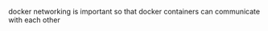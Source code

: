 docker networking is important so that docker containers can communicate with each other

<!-- docker network types
1.host 
    your port is 80: docker port will be 80
2.default bridge 
    what is it?
3.user default bridge (custom)
    what is it?
4.none
    what is it?
5.MACVLAN  (docker swarm)
    WHAT  is it?

6.IPVLAN (docker swarm)
7.Overlay  (docker swarm)



commands
1.docker network ls
2.docker network create mycustomnetwork -d bridge
3.docker run -d --name mysql-container --network mycustomnetwork -e MYSQL_ROOT_PASSWORD=asad123 -e MYSQL_DATABASE=linksdb -p 3307:3306 mysqlclear


4. docker run -d --name two-tier-nodeapp --network mycustomnetwork -p 4000:4000 778cfac62966


for advance database
FROM mysql:latest
ENV MYSQL_ROOT_PASSWORD=asad123
ENV MYSQL_DATABASE=linksdb
COPY db.sql /docker-entrypoint-initdb.d/
